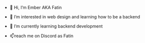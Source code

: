 - 👋 Hi, I’m Ember AKA Fatin
- 👀 I’m interested in web design and learning how to be a backend
- 🌱 I’m currently learning backend development

- 📫reach me on Discord as Fatin

